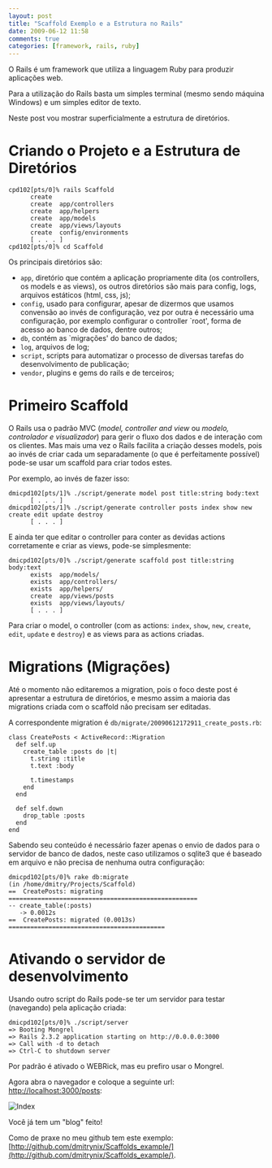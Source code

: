 ```yaml
---
layout: post
title: "Scaffold Exemplo e a Estrutura no Rails"
date: 2009-06-12 11:58
comments: true
categories: [framework, rails, ruby]
---
```


O Rails é um framework que utiliza a linguagem Ruby para produzir aplicações web.

Para a utilização do Rails basta um simples terminal (mesmo sendo máquina Windows) e um simples editor de texto.

Neste post vou mostrar superficialmente a estrutura de diretórios.

# Criando o Projeto e a Estrutura de Diretórios

    cpd102[pts/0]% rails Scaffold
          create  
          create  app/controllers
          create  app/helpers
          create  app/models
          create  app/views/layouts
          create  config/environments
          [ . . . ]
    cpd102[pts/0]% cd Scaffold

Os principais diretórios são:

* ``app``, diretório que contém a aplicação propriamente dita (os controllers, os models e as views), os outros diretórios são mais para config, logs, arquivos estáticos (html, css, js);
* ``config``, usado para configurar, apesar de dizermos que usamos convensão ao invés de configuração, vez por outra é necessário uma configuração, por exemplo configurar o controller `root', forma de acesso ao banco de dados, dentre outros;
* ``db``, contém as `migrações' do banco de dados;
* ``log``, arquivos de log;
* ``script``, scripts para automatizar o processo de diversas tarefas do desenvolvimento de publicação;
* ``vendor``, plugins e gems do rails e de terceiros;

# Primeiro Scaffold

O Rails usa o padrão MVC (_model, controller and view_ ou _modelo, controlador e visualizador_) para gerir o fluxo dos dados e de interação com os clientes. Mas mais uma vez o Rails facilita a criação desses models, pois ao invés de criar cada um separadamente (o que é perfeitamente possível) pode-se usar um scaffold para criar todos estes.

Por exemplo, ao invés de fazer isso:

    dmicpd102[pts/1]% ./script/generate model post title:string body:text
          [ . . . ]
    dmicpd102[pts/1]% ./script/generate controller posts index show new create edit update destroy
          [ . . . ]

E ainda ter que editar o controller para conter as devidas actions corretamente e criar as views, pode-se simplesmente:

    dmicpd102[pts/0]% ./script/generate scaffold post title:string body:text
          exists  app/models/
          exists  app/controllers/
          exists  app/helpers/
          create  app/views/posts
          exists  app/views/layouts/
          [ . . . ]

Para criar o model, o controller (com as actions: ``index``, ``show``, ``new``, ``create``, ``edit``, ``update`` e ``destroy``) e as views para as actions criadas.

# Migrations (Migrações)

Até o momento não editaremos a migration, pois o foco deste post é apresentar a estrutura de diretórios, e mesmo assim a maioria das migrations criada com o scaffold não precisam ser editadas.

A correspondente migration é ``db/migrate/20090612172911_create_posts.rb``:


    class CreatePosts < ActiveRecord::Migration
      def self.up
        create_table :posts do |t|
          t.string :title
          t.text :body

          t.timestamps
        end
      end

      def self.down
        drop_table :posts
      end
    end

Sabendo seu conteúdo é necessário fazer apenas o envio de dados para o servidor de banco de dados, neste caso utilizamos o sqlite3 que é baseado em arquivo e não precisa de nenhuma outra configuração:

    dmicpd102[pts/0]% rake db:migrate
    (in /home/dmitry/Projects/Scaffold)
    ==  CreatePosts: migrating ====================================================
    -- create_table(:posts)
       -> 0.0012s
    ==  CreatePosts: migrated (0.0013s) ===========================================

# Ativando o servidor de desenvolvimento

Usando outro script do Rails pode-se ter um servidor para testar (navegando) pela aplicação criada:

    dmicpd102[pts/0]% ./script/server
    => Booting Mongrel
    => Rails 2.3.2 application starting on http://0.0.0.0:3000
    => Call with -d to detach
    => Ctrl-C to shutdown server

Por padrão é ativado o WEBRick, mas eu prefiro usar o Mongrel.

Agora abra o navegador e coloque a seguinte url: [http://localhost:3000/posts](http://localhost:3000/posts):

![Index](http://lh6.ggpht.com/_5r9AMhQKuQY/SjKW-IM_erI/AAAAAAAAIoA/fuCPE4sSl2U/s800/Captura_de_tela-1.png)

Você já tem um "blog" feito!

Como de praxe no meu github tem este exemplo: [http://github.com/dmitrynix/Scaffolds_example/](http://github.com/dmitrynix/Scaffolds_example/).

